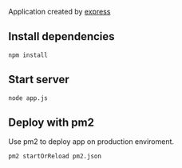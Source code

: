 Application created by [express](http://www.expressjs.com.cn/)

## Install dependencies

```
npm install
```

## Start server

```
node app.js
```

## Deploy with pm2

Use pm2 to deploy app on production enviroment.

```
pm2 startOrReload pm2.json
```

